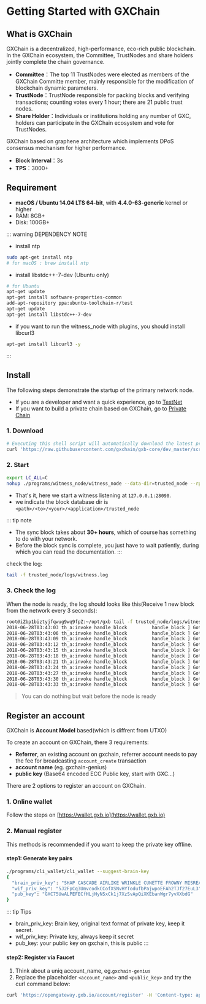 # Getting Started with GXChain

## What is GXChain

GXChain is a decentralized, high-performance, eco-rich public blockchain. In the GXChain ecosystem, the Committee, TrustNodes and share holders jointly complete the chain governance.

- **Committee**：The top 11 TrustNodes were elected as members of the GXChain Committe member, mainly responsible for the modification of blockchain dynamic parameters.
- **TrustNode**：TrustNode responsible for packing blocks and verifying transactions; counting votes every 1 hour; there are 21 public trust nodes.
- **Share Holder**：Individuals or institutions holding any number of GXC, holders can participate in the GXChain ecosystem and vote for TrustNodes.

GXChain based on graphene architecture which implements DPoS consensus mechanism for higher performance.

- **Block Interval**：3s
- **TPS**：3000+

## Requirement

- **macOS / Ubuntu 14.04 LTS 64-bit**, with **4.4.0-63-generic** kernel or higher
- RAM: 8GB+
- Disk: 100GB+

::: warning DEPENDENCY NOTE

* install ntp
``` bash
sudo apt-get install ntp
# for macOS : brew install ntp
```

* install libstdc++-7-dev (Ubuntu only)
```bash
# for Ubuntu
apt-get update
apt-get install software-properties-common
add-apt-repository ppa:ubuntu-toolchain-r/test
apt-get update
apt-get install libstdc++-7-dev
```
* if you want to run the witness_node with plugins, you should install libcurl3
```bash
apt-get install libcurl3 -y
```
:::

## Install

The following steps demonstrate the startup of the primary network node.

- If you are a developer and want a quick experience, go to [TestNet](../advanced/testnet.html)
- If you want to build a private chain based on GXChain, go to [Private Chain](../advanced/private_chain.html)

### 1. Download

``` bash
# Executing this shell script will automatically download the latest program from github and extract it to the current directory.
curl 'https://raw.githubusercontent.com/gxchain/gxb-core/dev_master/script/gxchain_install.sh' | bash
```
### 2. Start

``` bash
export LC_ALL=C
nohup ./programs/witness_node/witness_node --data-dir=trusted_node --rpc-endpoint="127.0.0.1:28090"  1>nohup.out 2>&1 &
```

- That's it, here we start a witness listening at `127.0.0.1:28090`.
- we indicate the block database dir is `<path>/<to>/<your>/<application>/trusted_node`

::: tip note
- The sync block takes about **30+ hours**, which of course has something to do with your network.
- Before the block sync is complete, you just have to wait patiently, during which you can read the documentation.
:::

check the log:

``` bash
tail -f trusted_node/logs/witness.log
```

### 3. Check the log

When the node is ready, the log should looks like this(Receive 1 new block from the network every 3 seconds):

``` bash
root@iZbp1biztyjfqwug9wq9fpZ:~/opt/gxb tail -f trusted_node/logs/witness.log
2018-06-28T03:43:03 th_a:invoke handle_block         handle_block ] Got block: #10731531 time: 2018-06-28T03:43:03 latency: 60 ms from: miner11  irreversible: 10731513 (-18)			application.cpp:489
2018-06-28T03:43:06 th_a:invoke handle_block         handle_block ] Got block: #10731532 time: 2018-06-28T03:43:06 latency: 16 ms from: taffy  irreversible: 10731515 (-17)			application.cpp:489
2018-06-28T03:43:09 th_a:invoke handle_block         handle_block ] Got block: #10731533 time: 2018-06-28T03:43:09 latency: 49 ms from: david12  irreversible: 10731515 (-18)			application.cpp:489
2018-06-28T03:43:12 th_a:invoke handle_block         handle_block ] Got block: #10731534 time: 2018-06-28T03:43:12 latency: 42 ms from: miner6  irreversible: 10731516 (-18)			application.cpp:489
2018-06-28T03:43:15 th_a:invoke handle_block         handle_block ] Got block: #10731535 time: 2018-06-28T03:43:15 latency: 10 ms from: sakura  irreversible: 10731516 (-19)			application.cpp:489
2018-06-28T03:43:18 th_a:invoke handle_block         handle_block ] Got block: #10731536 time: 2018-06-28T03:43:18 latency: 57 ms from: miner9  irreversible: 10731517 (-19)			application.cpp:489
2018-06-28T03:43:21 th_a:invoke handle_block         handle_block ] Got block: #10731537 time: 2018-06-28T03:43:21 latency: 56 ms from: robin-green  irreversible: 10731517 (-20)			application.cpp:489
2018-06-28T03:43:24 th_a:invoke handle_block         handle_block ] Got block: #10731538 time: 2018-06-28T03:43:24 latency: 17 ms from: kairos  irreversible: 10731522 (-16)			application.cpp:489
2018-06-28T03:43:27 th_a:invoke handle_block         handle_block ] Got block: #10731539 time: 2018-06-28T03:43:27 latency: 21 ms from: dennis1  irreversible: 10731524 (-15)			application.cpp:489
2018-06-28T03:43:30 th_a:invoke handle_block         handle_block ] Got block: #10731540 time: 2018-06-28T03:43:30 latency: 17 ms from: aaron  irreversible: 10731524 (-16)			application.cpp:489
2018-06-28T03:43:33 th_a:invoke handle_block         handle_block ] Got block: #10731541 time: 2018-06-28T03:43:33 latency: 23 ms from: caitlin  irreversible: 10731526 (-15)			application.cpp:489
```

> You can do nothing but wait before the node is ready

## Register an account

GXChain is **Account Model** based(which is diffrent from UTXO)

To create an account on GXChain,  there 3 requirements:
- **Referrer**, an existing account on gxchain, referrer account needs to pay the fee for broadcasting `account_create` transaction
- **account name** (eg. gxchain-genius)
- **public key** (Base64 encoded ECC Public key, start with GXC...)

There are 2 options to register an account on GXChain.

### 1. Online wallet

Follow the steps on [https://wallet.gxb.io](https://wallet.gxb.io)

### 2. Manual register

This methods is recommended if you want to keep the private key offline.

#### step1: Generate key pairs

``` bash
./programs/cli_wallet/cli_wallet --suggest-brain-key
{
  "brain_priv_key": "SHAP CASCADE AIRLIKE WRINKLE CUNETTE FROWNY MISREAD MOIST HANDSET COLOVE EMOTION UNSPAN SEAWARD HAGGIS TEENTY NARRAS",
  "wif_priv_key": "5J2FpCq3UmvcodkCCofXSNvHYTodufbPajwpoEFAh2TJf27EuL3",
  "pub_key": "GXC75UwALPEFECfHLjHyNSxCk1j7XzSvApQiXKEbanWgr7yvXXbdG"
}
```

::: tip Tips
- brain_priv_key: Brain key, original text format of private key, keep it secret.
- wif_priv_key: Private key, always keep it secret
- pub_key: your public key on gxchain, this is public
:::

####  step2: Register via Faucet

1. Think about a uniq account_name, eg.`gxchain-genius`
2. Replace the placeholder `<account_name>` and `<public_key>` and try the curl command below:

``` bash
curl 'https://opengateway.gxb.io/account/register' -H 'Content-type: application/json' -H 'Accept: application/json' -d '{"account":{"name":"<account_name>","owner_key":"<public_key>","active_key":"<public_key>","memo_key":"<public_key>","refcode":null,"referrer":null}}'
```

